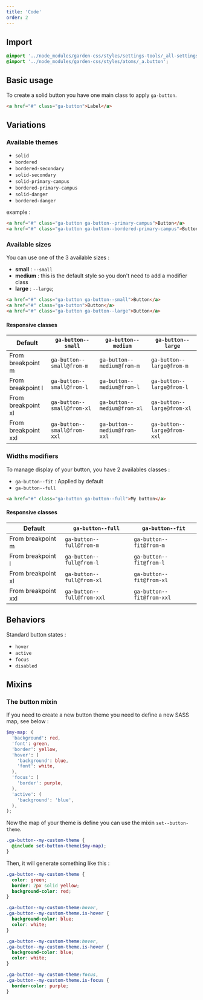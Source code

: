```yaml
---
title: 'Code'
order: 2
---
```


## Import

```scss
@import '../node_modules/garden-css/styles/settings-tools/_all-settings';
@import '../node_modules/garden-css/styles/atoms/_a.button';
```

## Basic usage

To create a solid button you have one main class to apply `ga-button`.

```html
<a href="#" class="ga-button">Label</a>
```

<pattern path="src/pages/Components/Atoms/buttons/--button/basic"></pattern>

## Variations

### Available themes

- `solid`
- `bordered`
- `bordered-secondary`
- `solid-secondary`
- `solid-primary-campus`
- `bordered-primary-campus`
- `solid-danger`
- `bordered-danger`

example :

```html
<a href="#" class="ga-button ga-button--primary-campus">Button</a>
<a href="#" class="ga-button ga-button--bordered-primary-campus">Button</a>
```

<pattern path="src/pages/Components/Atoms/buttons/--button/button-styles"></pattern>

### Available sizes

You can use one of the 3 available sizes :

- **small** : `--small`
- **medium** : this is the default style so you don't need to add a modifier class
- **large** : `--large`;

```html
<a href="#" class="ga-button ga-button--small">Button</a>
<a href="#" class="ga-button">Button</a>
<a href="#" class="ga-button ga-button--large">Button</a>
```

<pattern path="src/pages/Components/Atoms/buttons/--button/button-sizes"></pattern>

#### Responsive classes

| Default             | `ga-button--small`          | `ga-button--medium`          | `ga-button--large`          |
| ------------------- | --------------------------- | ---------------------------- | --------------------------- |
| From breakpoint m   | `ga-button--small@from-m`   | `ga-button--medium@from-m`   | `ga-button--large@from-m`   |
| From breakpoint l   | `ga-button--small@from-l`   | `ga-button--medium@from-l`   | `ga-button--large@from-l`   |
| From breakpoint xl  | `ga-button--small@from-xl`  | `ga-button--medium@from-xl`  | `ga-button--large@from-xl`  |
| From breakpoint xxl | `ga-button--small@from-xxl` | `ga-button--medium@from-xxl` | `ga-button--large@from-xxl` |

### Widths modifiers

To manage display of your button, you have 2 availables classes :

- `ga-button--fit` : Applied by default
- `ga-button--full`

```html
<a href="#" class="ga-button ga-button--full">My button</a>
```

#### Responsive classes

| Default             | `ga-button--full`          | `ga-button--fit`          |
| ------------------- | -------------------------- | ------------------------- |
| From breakpoint m   | `ga-button--full@from-m`   | `ga-button--fit@from-m`   |
| From breakpoint l   | `ga-button--full@from-l`   | `ga-button--fit@from-l`   |
| From breakpoint xl  | `ga-button--full@from-xl`  | `ga-button--fit@from-xl`  |
| From breakpoint xxl | `ga-button--full@from-xxl` | `ga-button--fit@from-xxl` |

## Behaviors

Standard button states :

- `hover`
- `active`
- `focus`
- `disabled`

<pattern path="src/pages/Components/Atoms/buttons/--button/button-state"></pattern>

## Mixins

### The button mixin

If you need to create a new button theme you need to define a new SASS map, see below :

```scss
$my-map: (
  'background': red,
  'font': green,
  'border': yellow,
  'hover': (
    'background': blue,
    'font': white,
  ),
  'focus': (
    'border': purple,
  ),
  'active': (
    'background': 'blue',
  ),
);
```

Now the map of your theme is define you can use the mixin `set--button-theme`.

```scss
.ga-button--my-custom-theme {
  @include set-button-theme($my-map);
}
```

Then, it will generate something like this :

```css
.ga-button--my-custom-theme {
  color: green;
  border: 2px solid yellow;
  background-color: red;
}

.ga-button--my-custom-theme:hover,
.ga-button--my-custom-theme.is-hover {
  background-color: blue;
  color: white;
}

.ga-button--my-custom-theme:hover,
.ga-button--my-custom-theme.is-hover {
  background-color: blue;
  color: white;
}

.ga-button--my-custom-theme:focus,
.ga-button--my-custom-theme.is-focus {
  border-color: purple;
}
```
